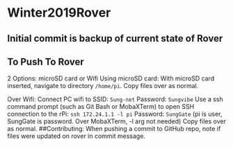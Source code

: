 # Winter2019Rover
## Initial commit is backup of current state of Rover
## To Push To Rover
2 Options: microSD card or Wifi
Using microSD card:
With microSD card inserted, navigate to directory `/home/pi`.
Copy files over as normal.

Over Wifi:
Connect PC wifi to SSID: `Sung-net` Password: `Sungvibe`
Use a ssh command prompt (such as Git Bash or MobaXTerm) to open SSH connection to the rPi: `ssh 172.24.1.1 -l pi` Password: `SungGate`
(pi is user, SungGate is password. Over MobaXTerm, -l arg not needed)
Copy files over as normal.
##Contributing:
When pushing a commit to GitHub repo, note if files were updated on rover in commit message.